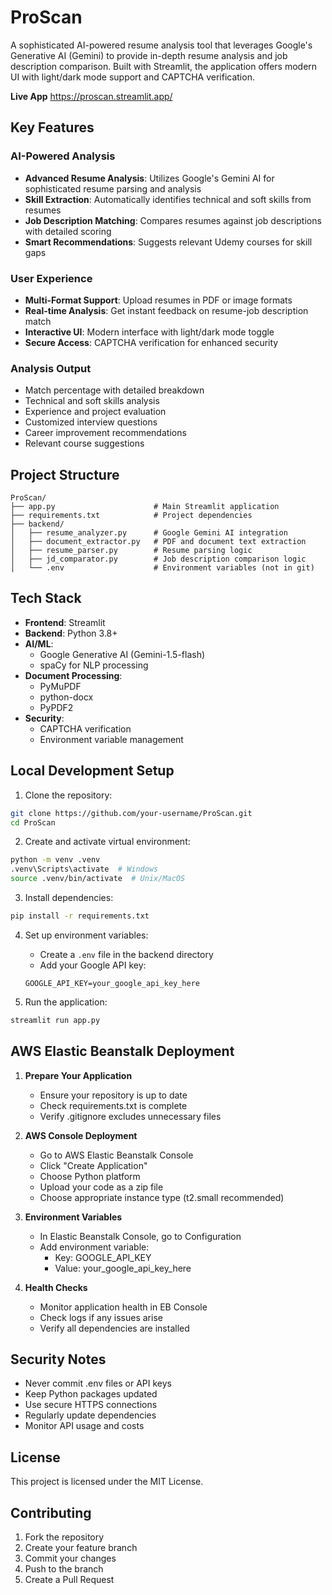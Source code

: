 # ProScan

A sophisticated AI-powered resume analysis tool that leverages Google's Generative AI (Gemini) to provide in-depth resume analysis and job description comparison. Built with Streamlit, the application offers modern UI with light/dark mode support and CAPTCHA verification.

**Live App**
https://proscan.streamlit.app/

## Key Features

### AI-Powered Analysis
- **Advanced Resume Analysis**: Utilizes Google's Gemini AI for sophisticated resume parsing and analysis
- **Skill Extraction**: Automatically identifies technical and soft skills from resumes
- **Job Description Matching**: Compares resumes against job descriptions with detailed scoring
- **Smart Recommendations**: Suggests relevant Udemy courses for skill gaps

### User Experience
- **Multi-Format Support**: Upload resumes in PDF or image formats
- **Real-time Analysis**: Get instant feedback on resume-job description match
- **Interactive UI**: Modern interface with light/dark mode toggle
- **Secure Access**: CAPTCHA verification for enhanced security

### Analysis Output
- Match percentage with detailed breakdown
- Technical and soft skills analysis
- Experience and project evaluation
- Customized interview questions
- Career improvement recommendations
- Relevant course suggestions

## Project Structure

```
ProScan/
├── app.py                      # Main Streamlit application
├── requirements.txt            # Project dependencies
├── backend/
│   ├── resume_analyzer.py      # Google Gemini AI integration
│   ├── document_extractor.py   # PDF and document text extraction
│   ├── resume_parser.py        # Resume parsing logic
│   ├── jd_comparator.py        # Job description comparison logic
│   └── .env                    # Environment variables (not in git)
```

## Tech Stack

- **Frontend**: Streamlit
- **Backend**: Python 3.8+
- **AI/ML**: 
  - Google Generative AI (Gemini-1.5-flash)
  - spaCy for NLP processing
- **Document Processing**: 
  - PyMuPDF
  - python-docx
  - PyPDF2
- **Security**: 
  - CAPTCHA verification
  - Environment variable management

## Local Development Setup

1. Clone the repository:
```bash
git clone https://github.com/your-username/ProScan.git
cd ProScan
```

2. Create and activate virtual environment:
```bash
python -m venv .venv
.venv\Scripts\activate  # Windows
source .venv/bin/activate  # Unix/MacOS
```

3. Install dependencies:
```bash
pip install -r requirements.txt
```

4. Set up environment variables:
   - Create a `.env` file in the backend directory
   - Add your Google API key:
   ```
   GOOGLE_API_KEY=your_google_api_key_here
   ```

5. Run the application:
```bash
streamlit run app.py
```

## AWS Elastic Beanstalk Deployment

1. **Prepare Your Application**
   - Ensure your repository is up to date
   - Check requirements.txt is complete
   - Verify .gitignore excludes unnecessary files

2. **AWS Console Deployment**
   - Go to AWS Elastic Beanstalk Console
   - Click "Create Application"
   - Choose Python platform
   - Upload your code as a zip file
   - Choose appropriate instance type (t2.small recommended)

3. **Environment Variables**
   - In Elastic Beanstalk Console, go to Configuration
   - Add environment variable:
     - Key: GOOGLE_API_KEY
     - Value: your_google_api_key_here

4. **Health Checks**
   - Monitor application health in EB Console
   - Check logs if any issues arise
   - Verify all dependencies are installed

## Security Notes

- Never commit .env files or API keys
- Keep Python packages updated
- Use secure HTTPS connections
- Regularly update dependencies
- Monitor API usage and costs

## License

This project is licensed under the MIT License.

## Contributing

1. Fork the repository
2. Create your feature branch
3. Commit your changes
4. Push to the branch
5. Create a Pull Request
